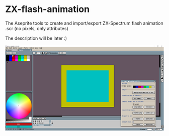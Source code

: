 # ZX-flash-animation
The Aseprite tools to create and import/export ZX-Spectrum flash animation .scr (no pixels, only attributes)

The description will be later :)

![](Screenshot.png)